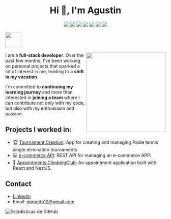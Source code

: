 # <h1 align="center">Hi 👋, I'm Agustin </h1>

<p align="center">
  <img src="https://img.shields.io/badge/JavaScript-F7DF1E?style=for-the-badge&logo=javascript&logoColor=black" />
  <img src="https://img.shields.io/badge/TypeScript-3178C6?style=for-the-badge&logo=typescript&logoColor=white" />
  <img src="https://img.shields.io/badge/React-61DAFB?style=for-the-badge&logo=react&logoColor=black" />
  <img src="https://img.shields.io/badge/Node.js-339933?style=for-the-badge&logo=nodedotjs&logoColor=white" />
  <img src="https://img.shields.io/badge/NestJS-E0234E?style=for-the-badge&logo=nestjs&logoColor=white" />
  <img src="https://img.shields.io/badge/PostgreSQL-316192?style=for-the-badge&logo=postgresql&logoColor=white" />
  <img src="https://img.shields.io/badge/Express-83807f?style=for-the-badge&logo=express&logoColor=white" />

</p>
<picture><img src = "https://github.com/7oSkaaa/7oSkaaa/blob/main/Images/about_me.gif?raw=true" width = 50px></picture>

<picture> <img align="right" src="https://github.com/7oSkaaa/7oSkaaa/blob/main/Images/Right_Side.gif?raw=true" width = 250px></picture>

I am a **full-stack developer**. Over the past few months, I've been working on personal projects that sparked a lot of interest in me, leading to a **shift in my vocation**.

I´m committed to **continuing my learning journey** and more than interested in **joining a team** where I can contribute not only with my code, but also with my enthusiasm and passion.

## Projects I worked in:
- 🏆 [Tournament Creation](https://github.com/estebannecuse/PadelArena-Back): App for creating and managing Padle tennis single elimination tournaments
- 💻 [e-commerce API](https://github.com/Agusdor96/agus-ecommerce): REST API for managing an e-commerce APP.
- 🧗 [Appointments ClimbingClub](https://github.com/Agusdor96/lunaMuroWeb):  An appointment application built with React and NestJS.

## Contact
- [LinkedIn](https://www.linkedin.com/in/agustin-repetto-3646a42b7)
- Email: miroetto12@gmail.com

![Estadísticas de GitHub](https://github-readme-stats.vercel.app/api?username=Agusdor96&show_icons=true)

